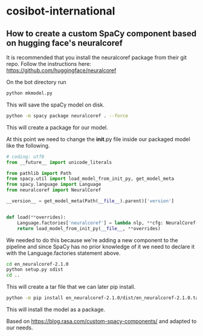 # cosibot-international


## How to create a custom SpaCy component based on hugging face's neuralcoref

It is recommended that you install the neuralcoref package from their git repo. 
Follow the instructions here: https://github.com/huggingface/neuralcoref

On the bot directory run
```bash
python mkmodel.py
```
This will save the spaCy model on disk. 

```bash
python -m spacy package neuralcoref . --force
```
This will create a package for our model. 

At this point we need to change the __init__.py file inside our packaged model like the following. 

```python
# coding: utf8
from __future__ import unicode_literals

from pathlib import Path
from spacy.util import load_model_from_init_py, get_model_meta
from spacy.language import Language
from neuralcoref import NeuralCoref

__version__ = get_model_meta(Path(__file__).parent)['version']


def load(**overrides):
    Language.factories['neuralcoref'] = lambda nlp, **cfg: NeuralCoref(nlp.vocab, **cfg)
    return load_model_from_init_py(__file__, **overrides)
```

We needed to do this because we're adding a new component to the pipeline and since SpaCy has no prior knowledge of it we need to declare it with the Language.factories statement above. 

```bash
cd en_neuralcoref-2.1.0
python setup.py sdist
cd .. 
```
This will create a tar file that we can later pip install. 

```bash
python -m pip install en_neuralcoref-2.1.0/dist/en_neuralcoref-2.1.0.tar.gz
```
This will install the model as a package. 

Based on https://blog.rasa.com/custom-spacy-components/ and adapted to our needs. 
